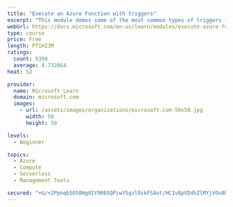 ```yaml
---
title: "Execute an Azure Function with triggers"
excerpt: "This module demos some of the most common types of triggers for executing Azure Functions and how to configure them to execute your logic."
webUrl: https://docs.microsoft.com/en-us/learn/modules/execute-azure-function-with-triggers/
type: course
price: Free
length: PT1H23M
ratings:
  count: 5398
  average: 4.732864
heat: 52

provider:
  name: Microsoft Learn
  domain: microsoft.com
  images:
    - url: /assets/images/organizations/microsoft.com-50x50.jpg
      width: 50
      height: 50

levels:
  - Beginner

topics:
  - Azure
  - Compute
  - Serverless
  - Management Tools

secured: "+G/+2Ppnqb5O50Hg0IY9065QPiwY5gzlOskFSAot/HC1vBpVDdhZlMYjVOu8bE491JFo3a022GsBAdCbFt2D/iRw37tYt2KI55vkWMJMZMmo4cma2wNfhfBYAKGjFWX63WUi3hQ0r5DWFAhJOuq9eUjoEyigH6jMkUzJfyPcaDOrjG8mH6XAkroi9hjlB6umR1WUU5LFtmGBPbtdzy6e4hdD1a43znEZO26JtfqtYvskMis4CdImVJMtYi7e8WSCDwzAwWy4HXvHTIIeSsfGxnBT5kc/9bT2XAvfAIAJWRFpI2Gj8Xwga/up6p8ooViOtYFcdgoDQN4xLCLcz9tlxC3y0aTdwj3JzSQbPoShyNetgWR6V7iW3rcX/hYpi5J8I9NFpG/U7n7UV3YNxRuTEGffFGuk/xU72neRfhKRsKc=;nxvuLmquzV/I/NnPlSNKOw=="
---
```


